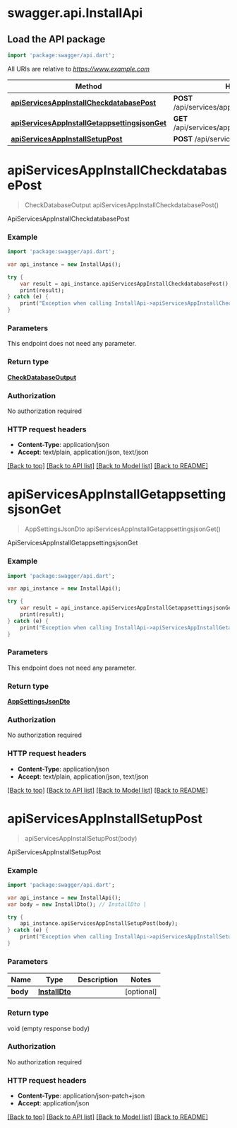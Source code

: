# swagger.api.InstallApi

## Load the API package
```dart
import 'package:swagger/api.dart';
```

All URIs are relative to *https://www.example.com*

Method | HTTP request | Description
------------- | ------------- | -------------
[**apiServicesAppInstallCheckdatabasePost**](InstallApi.md#apiServicesAppInstallCheckdatabasePost) | **POST** /api/services/app/Install/CheckDatabase | ApiServicesAppInstallCheckdatabasePost
[**apiServicesAppInstallGetappsettingsjsonGet**](InstallApi.md#apiServicesAppInstallGetappsettingsjsonGet) | **GET** /api/services/app/Install/GetAppSettingsJson | ApiServicesAppInstallGetappsettingsjsonGet
[**apiServicesAppInstallSetupPost**](InstallApi.md#apiServicesAppInstallSetupPost) | **POST** /api/services/app/Install/Setup | ApiServicesAppInstallSetupPost


# **apiServicesAppInstallCheckdatabasePost**
> CheckDatabaseOutput apiServicesAppInstallCheckdatabasePost()

ApiServicesAppInstallCheckdatabasePost



### Example 
```dart
import 'package:swagger/api.dart';

var api_instance = new InstallApi();

try { 
    var result = api_instance.apiServicesAppInstallCheckdatabasePost();
    print(result);
} catch (e) {
    print("Exception when calling InstallApi->apiServicesAppInstallCheckdatabasePost: $e\n");
}
```

### Parameters
This endpoint does not need any parameter.

### Return type

[**CheckDatabaseOutput**](CheckDatabaseOutput.md)

### Authorization

No authorization required

### HTTP request headers

 - **Content-Type**: application/json
 - **Accept**: text/plain, application/json, text/json

[[Back to top]](#) [[Back to API list]](../README.md#documentation-for-api-endpoints) [[Back to Model list]](../README.md#documentation-for-models) [[Back to README]](../README.md)

# **apiServicesAppInstallGetappsettingsjsonGet**
> AppSettingsJsonDto apiServicesAppInstallGetappsettingsjsonGet()

ApiServicesAppInstallGetappsettingsjsonGet



### Example 
```dart
import 'package:swagger/api.dart';

var api_instance = new InstallApi();

try { 
    var result = api_instance.apiServicesAppInstallGetappsettingsjsonGet();
    print(result);
} catch (e) {
    print("Exception when calling InstallApi->apiServicesAppInstallGetappsettingsjsonGet: $e\n");
}
```

### Parameters
This endpoint does not need any parameter.

### Return type

[**AppSettingsJsonDto**](AppSettingsJsonDto.md)

### Authorization

No authorization required

### HTTP request headers

 - **Content-Type**: application/json
 - **Accept**: text/plain, application/json, text/json

[[Back to top]](#) [[Back to API list]](../README.md#documentation-for-api-endpoints) [[Back to Model list]](../README.md#documentation-for-models) [[Back to README]](../README.md)

# **apiServicesAppInstallSetupPost**
> apiServicesAppInstallSetupPost(body)

ApiServicesAppInstallSetupPost



### Example 
```dart
import 'package:swagger/api.dart';

var api_instance = new InstallApi();
var body = new InstallDto(); // InstallDto | 

try { 
    api_instance.apiServicesAppInstallSetupPost(body);
} catch (e) {
    print("Exception when calling InstallApi->apiServicesAppInstallSetupPost: $e\n");
}
```

### Parameters

Name | Type | Description  | Notes
------------- | ------------- | ------------- | -------------
 **body** | [**InstallDto**](InstallDto.md)|  | [optional] 

### Return type

void (empty response body)

### Authorization

No authorization required

### HTTP request headers

 - **Content-Type**: application/json-patch+json
 - **Accept**: application/json

[[Back to top]](#) [[Back to API list]](../README.md#documentation-for-api-endpoints) [[Back to Model list]](../README.md#documentation-for-models) [[Back to README]](../README.md)

